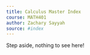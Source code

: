 ```yaml
---
title: Calculus Master Index
course: MATH401
author: Zachary Sayyah
source: #index
---
```


Step aside, nothing to see here!

